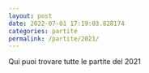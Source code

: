 ```yaml
---
layout: post
date: 2022-07-01 17:19:03.828174
categories: partite
permalink: /partite/2021/
---
```


Qui puoi trovare tutte le partite del 2021